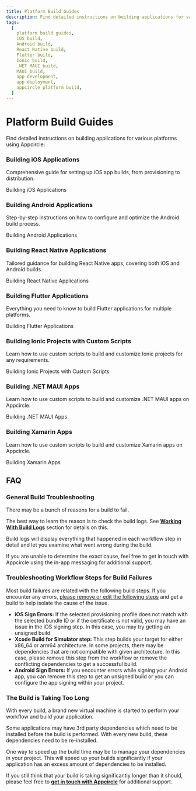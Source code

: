 ```yaml
---
title: Platform Build Guides
description: Find detailed instructions on building applications for various platforms using Appcircle. Learn how to build iOS, Android, React Native, Flutter, and Ionic applications with ease.
tags:
  [
    platform build guides,
    iOS build,
    Android build,
    React Native build,
    Flutter build,
    Ionic build,
    .NET MAUI build,
    MAUI build,
    app development,
    app deployment,
    appcircle platform build,
  ]
---
```


# Platform Build Guides

Find detailed instructions on building applications for various platforms using Appcircle:

### Building iOS Applications

Comprehensive guide for setting up iOS app builds, from provisioning to distribution.

<ContentRef url="/build/platform-build-guides/building-ios-applications"> Building iOS Applications </ContentRef>

### Building Android Applications

Step-by-step instructions on how to configure and optimize the Android build process.

<ContentRef url="/build/platform-build-guides/building-android-applications"> Building Android Applications </ContentRef>

### Building React Native Applications

Tailored guidance for building React Native apps, covering both iOS and Android builds.

<ContentRef url="/build/platform-build-guides/building-react-native-applications"> Building React Native Applications </ContentRef>

### Building Flutter Applications

Everything you need to know to build Flutter applications for multiple platforms.

<ContentRef url="/build/platform-build-guides/building-flutter-applications"> Building Flutter Applications </ContentRef>

### Building Ionic Projects with Custom Scripts

Learn how to use custom scripts to build and customize Ionic projects for any requirements.

<ContentRef url="/build/platform-build-guides/building-ionic-projects-with-custom-scripts"> Building Ionic Projects with Custom Scripts </ContentRef>

### Building .NET MAUI Apps

Learn how to use custom scripts to build and customize .NET MAUI apps on Appcircle.

<ContentRef url="/build/platform-build-guides/building-dotnet-maui-apps">Building .NET MAUI Apps</ContentRef>

### Building Xamarin Apps

Learn how to use custom scripts to build and customize Xamarin apps on Appcircle.

<ContentRef url="/build/platform-build-guides/building-xamarin-apps">Building Xamarin Apps</ContentRef>

## FAQ

### General Build Troubleshooting

There may be a bunch of reasons for a build to fail.

The best way to learn the reason is to check the build logs. See [**Working With Build Logs**](/build/post-build-operations/after-a-build#working-with-build-logs) section for details on this.

Build logs will display everything that happened in each workflow step in detail and let you examine what went wrong during the build.

If you are unable to determine the exact cause, feel free to get in touch with Appcircle using the in-app messaging for additional support.

### Troubleshooting Workflow Steps for Build Failures

Most build failures are related with the following build steps. If you encounter any errors, [please remove or edit the following steps](/workflows) and get a build to help isolate the cause of the issue.

- **iOS Sign Errors:** If the selected provisioning profile does not match with the selected bundle ID or if the certificate is not valid, you may have an issue in the iOS signing step. In this case, you may try getting an unsigned build
- **Xcode Build for Simulator step:** This step builds your target for either x86_64 or arm64 architecture. In some projects, there may be dependencies that are not compatible with given architecture. In this case, please remove this step from the workflow or remove the conflicting dependencies to get a successful build.
- **Android Sign Errors:** If you encounter errors while signing your Android app, you can remove this step to get an unsigned build or you can configure the app signing within your project.

### The Build is Taking Too Long

With every build, a brand new virtual machine is started to perform your workflow and build your application.

Some applications may have 3rd party dependencies which need to be installed before the build is performed. With every new build, these dependencies need to be re-installed.

One way to speed up the build time may be to manage your dependencies in your project. This will speed up your builds significantly if your application has an excess amount of dependencies to be installed.

If you still think that your build is taking significantly longer than it should, please feel free to [**get in touch with Appcircle**](https://appcircle.io/support/) for additional support.
